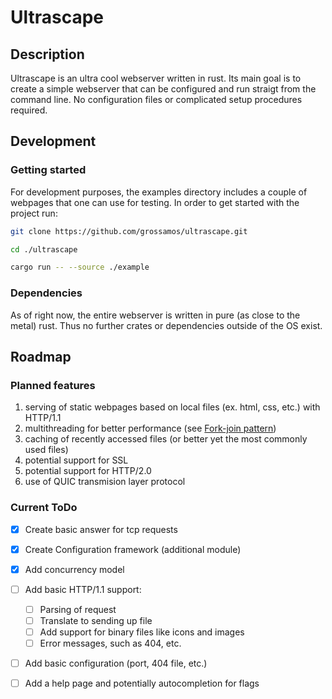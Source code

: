 # Ultrascape

## Description
Ultrascape is an ultra cool webserver written in rust. 
Its main goal is to create a simple webserver that can be configured and run straigt from the command line. 
No configuration files or complicated setup procedures required.

## Development
### Getting started
For development purposes, the examples directory includes a couple of webpages that one can use for testing.
In order to get started with the project run:
```bash
git clone https://github.com/grossamos/ultrascape.git

cd ./ultrascape

cargo run -- --source ./example
```

### Dependencies
As of right now, the entire webserver is written in pure (as close to the metal) rust.
Thus no further crates or dependencies outside of the OS exist.



## Roadmap
### Planned features
1. serving of static webpages based on local files (ex. html, css, etc.) with HTTP/1.1
2. multithreading for better performance (see [Fork-join pattern](https://en.wikipedia.org/wiki/Fork%E2%80%93join_model))
3. caching of recently accessed files (or better yet the most commonly used files)
4. potential support for SSL
5. potential support for HTTP/2.0
6. use of QUIC transmision layer protocol

### Current ToDo
- [x] Create basic answer for tcp requests
- [x] Create Configuration framework (additional module)
- [x] Add concurrency model
- [ ] Add basic HTTP/1.1 support:
    - [ ] Parsing of request 
    - [ ] Translate to sending up file
    - [ ] Add support for binary files like icons and images
    - [ ] Error messages, such as 404, etc.
- [ ] Add basic configuration (port, 404 file, etc.)
- [ ] Add a help page and potentially autocompletion for flags

